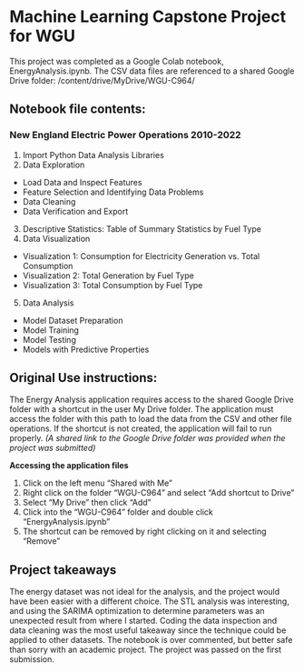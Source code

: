 # Machine Learning Capstone Project for WGU

This project was completed as a Google Colab notebook, EnergyAnalysis.ipynb.  The CSV data files are referenced to a shared Google Drive folder: /content/drive/MyDrive/WGU-C964/

## Notebook file contents:
### New England Electric Power Operations 2010-2022
1. Import Python Data Analysis Libraries
2. Data Exploration
- Load Data and Inspect Features
- Feature Selection and Identifying Data Problems
- Data Cleaning
- Data Verification and Export
3. Descriptive Statistics: Table of Summary Statistics by Fuel Type
4. Data Visualization
- Visualization 1: Consumption for Electricity Generation vs. Total Consumption
- Visualization 2: Total Generation by Fuel Type
- Visualization 3: Total Consumption by Fuel Type
5. Data Analysis
- Model Dataset Preparation
- Model Training
- Model Testing
- Models with Predictive Properties

## Original Use instructions:
The Energy Analysis application requires access to the shared Google Drive folder with a shortcut in the user My Drive folder.  The application must access the folder with this path to load the data from the CSV and other file operations.  If the shortcut is not created, the application will fail to run properly. *(A shared link to the Google Drive folder was provided when the project was submitted)*

**Accessing the application files**
1. Click on the left menu “Shared with Me”
2. Right click on the folder “WGU-C964” and select “Add shortcut to Drive”
3. Select “My Drive” then click “Add”
4. Click into the “WGU-C964” folder and double click “EnergyAnalysis.ipynb”
5. The shortcut can be removed by right clicking on it and selecting “Remove”

## Project takeaways
The energy dataset was not ideal for the analysis, and the project would have been easier with a different choice.  The STL analysis was interesting, and using the SARIMA optimization to determine parameters was an unexpected result from where I started.  Coding the data inspection and data cleaning was the most useful takeaway since the technique could be applied to other datasets.  The notebook is over commented, but better safe than sorry with an academic project.  The project was passed on the first submission.
